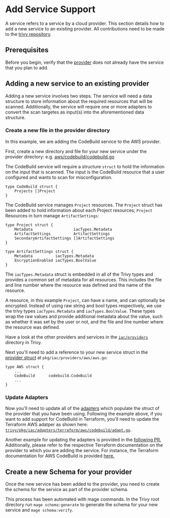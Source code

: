 # Add Service Support

A service refers to a service by a cloud provider. This section details how to add a new service to an existing provider. All contributions need to be made to the [trivy repository](https://github.com/aquasecurity/trivy/).

## Prerequisites

Before you begin, verify that the [provider](https://github.com/aquasecurity/trivy/tree/main/pkg/iac/providers) does not already have the service that you plan to add.

## Adding a new service to an existing provider

Adding a new service involves two steps. The service will need a data structure to store information about the required resources that will be scanned. Additionally, the service will require one or more adapters to convert the scan targetes as input(s) into the aforementioned data structure.

### Create a new file in the provider directory

In this example, we are adding the CodeBuild service to the AWS provider.

First, create a new directory and file for your new service under the provider directory: e.g. [aws/codebuild/codebuild.go](https://github.com/aquasecurity/trivy/blob/main/pkg/iac/providers/aws/codebuild/codebuild.go)

The CodeBuild service will require a structure `struct` to hold the information on the input that is scanned. The input is the CodeBuild resource that a user configured and wants to scan for misconfiguration.

```
type CodeBuild struct {
	Projects []Project
}
```

The CodeBuild service manages `Project` resources. The `Project` struct has been added to hold information about each Project resources; `Project` Resources in turn manage `ArtifactSettings`:

```
type Project struct {
	Metadata                  iacTypes.Metadata
	ArtifactSettings          ArtifactSettings
	SecondaryArtifactSettings []ArtifactSettings
}

type ArtifactSettings struct {
	Metadata          iacTypes.Metadata
	EncryptionEnabled iacTypes.BoolValue
}
```

The `iacTypes.Metadata` struct is embedded in all of the Trivy types and provides a common set of metadata for all resources. This includes the file and line number where the resource was defined and the name of the resource.

A resource, in this example `Project`, can have a name, and can optionally be encrypted. Instead of using raw string and bool types respectively, we use the trivy types `iacTypes.Metadata` and `iacTypes.BoolValue`. These types wrap the raw values and provide additional metadata about the value, such as whether it was set by the user or not, and the file and line number where the resource was defined. 

Have a look at the other providers and services in the [`iac/providers`](https://github.com/aquasecurity/trivy/tree/main/pkg/iac/providers) directory in Trivy.

Next you'll need to add a reference to your new service struct in the [provider struct](https://github.com/aquasecurity/trivy/blob/main/pkg/iac/providers/aws/aws.go) at `pkg/iac/providers/aws/aws.go`:

```
type AWS struct {
	...
	CodeBuild      codebuild.CodeBuild
    ...
}
```

### Update Adapters

Now you'll need to update all of the [adapters](https://github.com/aquasecurity/trivy/tree/main/pkg/iac/adapters) which populate the struct of the provider that you have been using. Following the example above, if you want to add support for CodeBuild in Terraform, you'll need to update the Terraform AWS adatper as shown here: [`trivy/pkg/iac/adapters/terraform/aws/codebuild/adapt.go`](https://github.com/aquasecurity/trivy/blob/main/pkg/iac/adapters/terraform/aws/codebuild/adapt.go).

Another example for updating the adapters is provided in the [following PR.](https://github.com/aquasecurity/defsec/pull/1000/files) Additionally, please refer to the respective Terraform documentation on the provider to which you are adding the service. For instance, the Terraform documentation for AWS CodeBuild is provided [here.](https://registry.terraform.io/providers/hashicorp/aws/latest/docs/resources/codebuild_project)


## Create a new Schema for your provider

Once the new service has been added to the provider, you need to create the schema for the service as part of the provider schema. 

This process has been automated with mage commands. In the Trivy root directory run `mage schema:generate` to generate the schema for your new service and `mage schema:verify`.
